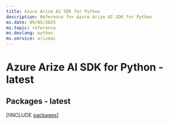 ```yaml
---
title: Azure Arize AI SDK for Python
description: Reference for Azure Arize AI SDK for Python
ms.date: 09/05/2025
ms.topic: reference
ms.devlang: python
ms.service: arizeai
---
```

# Azure Arize AI SDK for Python - latest
## Packages - latest
[!INCLUDE [packages](arize-ai-index.md)]